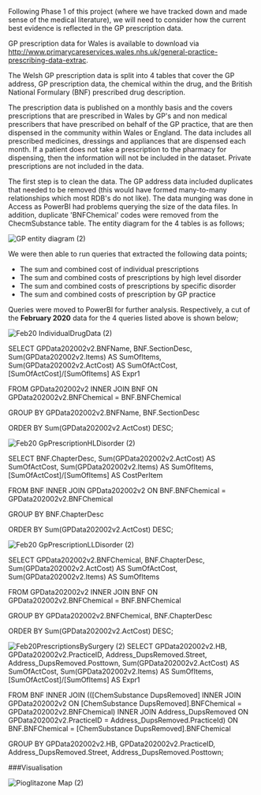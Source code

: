 Following Phase 1 of this project (where we have tracked down and made sense of the medical literature), we will need to consider how the current best evidence is reflected in the GP prescription data.  

GP prescription data for Wales is available to download via http://www.primarycareservices.wales.nhs.uk/general-practice-prescribing-data-extrac.  

The Welsh GP prescription data is split into 4 tables that cover the GP address, GP prescription data, the chemical within the drug, and the British National Formulary (BNF) prescribed drug description.

The prescription data is published on a monthly basis and the covers prescriptions that are prescribed in Wales by GP's and non medical prescribers that have prescribed on behalf of the GP practice, that are then dispensed in the community within Wales or England. The data includes all prescribed medicines, dressings and appliances that are dispensed each month. If a patient does not take a prescription to the pharmacy for dispensing, then the information will not be included in the dataset. Private prescriptions are not included in the data.

The first step is to clean the data.  The GP address data included duplicates that needed to be removed (this would have formed many-to-many relationships which most RDB's do not like).  The data munging was done in Access as PowerBI had problems querying the size of the data files.  In addition, duplicate 'BNFChemical' codes were removed from the ChecmSubstance table.  The entity diagram for the 4 tables is as follows;

![GP entity diagram (2)](https://user-images.githubusercontent.com/45914355/83583230-af3ebf80-a53b-11ea-8346-9cae53fc5412.png)

We were then able to run queries that extracted the following data points;
- The sum and combined cost of individual prescriptions
- The sum and combined costs of prescriptions by high level disorder
- The sum and combined costs of prescriptions by specific disorder
- The sum and combined costs of prescription by GP practice

Queries were moved to PowerBI for further analysis.  Respectively, a cut of the **February 2020** data for the 4 queries listed above is shown below;

![Feb20 IndividualDrugData (2)](https://user-images.githubusercontent.com/45914355/83693253-a8708500-a5ed-11ea-9def-00a06e9b66c5.png)

SELECT GPData202002v2.BNFName, BNF.SectionDesc, Sum(GPData202002v2.Items) AS SumOfItems, Sum(GPData202002v2.ActCost) AS SumOfActCost, [SumOfActCost]/[SumOfItems] AS Expr1

FROM GPData202002v2 INNER JOIN BNF ON GPData202002v2.BNFChemical = BNF.BNFChemical

GROUP BY GPData202002v2.BNFName, BNF.SectionDesc

ORDER BY Sum(GPData202002v2.ActCost) DESC;

![Feb20 GpPrescriptionHLDisorder (2)](https://user-images.githubusercontent.com/45914355/83693632-5ed46a00-a5ee-11ea-998a-df0a17dce3d0.png)

SELECT BNF.ChapterDesc, Sum(GPData202002v2.ActCost) AS SumOfActCost, Sum(GPData202002v2.Items) AS SumOfItems, [SumOfActCost]/[SumOfItems] AS CostPerItem

FROM BNF INNER JOIN GPData202002v2 ON BNF.BNFChemical = GPData202002v2.BNFChemical

GROUP BY BNF.ChapterDesc

ORDER BY Sum(GPData202002v2.ActCost) DESC;

![Feb20 GpPrescriptionLLDisorder (2)](https://user-images.githubusercontent.com/45914355/83693850-c8ed0f00-a5ee-11ea-8df3-0e4e6c8c5c2b.png)

SELECT GPData202002v2.BNFChemical, BNF.ChapterDesc, Sum(GPData202002v2.ActCost) AS SumOfActCost, Sum(GPData202002v2.Items) AS SumOfItems

FROM GPData202002v2 INNER JOIN BNF ON GPData202002v2.BNFChemical = BNF.BNFChemical

GROUP BY GPData202002v2.BNFChemical, BNF.ChapterDesc

ORDER BY Sum(GPData202002v2.ActCost) DESC;

![Feb20PrescriptionsBySurgery (2)](https://user-images.githubusercontent.com/45914355/83693951-06519c80-a5ef-11ea-9e07-b7360c464bbd.png)
SELECT GPData202002v2.HB, GPData202002v2.PracticeID, Address_DupsRemoved.Street, Address_DupsRemoved.Posttown, Sum(GPData202002v2.ActCost) AS SumOfActCost, Sum(GPData202002v2.Items) AS SumOfItems, [SumOfActCost]/[SumOfItems] AS Expr1

FROM BNF INNER JOIN (([ChemSubstance DupsRemoved] INNER JOIN GPData202002v2 ON [ChemSubstance DupsRemoved].BNFChemical = GPData202002v2.BNFChemical) INNER JOIN Address_DupsRemoved ON GPData202002v2.PracticeID = Address_DupsRemoved.PracticeId) ON BNF.BNFChemical = [ChemSubstance DupsRemoved].BNFChemical

GROUP BY GPData202002v2.HB, GPData202002v2.PracticeID, Address_DupsRemoved.Street, Address_DupsRemoved.Posttown;

###Visualisation

![Pioglitazone Map (2)](https://user-images.githubusercontent.com/45914355/83822702-b3004c80-a6c9-11ea-8deb-e5b4e8842a8b.png)

